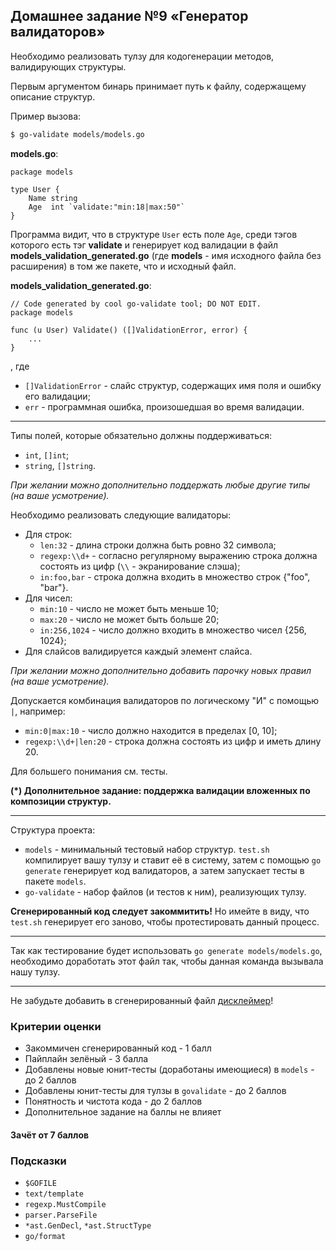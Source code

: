 ## Домашнее задание №9 «Генератор валидаторов»

Необходимо реализовать тулзу для кодогенерации методов, валидирующих структуры.

Первым аргументом бинарь принимает путь к файлу, содержащему описание структур.

Пример вызова:
```bash
$ go-validate models/models.go
```

**models.go**:
```golang
package models

type User {
    Name string
    Age  int `validate:"min:18|max:50"`
}
```

Программа видит, что в структуре `User` есть поле `Age`, среди тэгов которого есть
тэг **validate** и генерирует код валидации в файл **models_validation_generated.go**
(где **models** - имя исходного файла без расширения) в том же пакете, что и исходный файл.

**models_validation_generated.go**:
```golang
// Code generated by cool go-validate tool; DO NOT EDIT.
package models

func (u User) Validate() ([]ValidationError, error) {
    ...
}
```
, где
- `[]ValidationError` - слайс структур, содержащих имя поля и ошибку его валидации;
- `err` - программная ошибка, произошедшая во время валидации.

---

Типы полей, которые обязательно должны поддерживаться:
- `int`, `[]int`;
- `string`, `[]string`.

_При желании можно дополнительно поддержать любые другие типы (на ваше усмотрение)._

Необходимо реализовать следующие валидаторы:
- Для строк:
    * `len:32` - длина строки должна быть ровно 32 символа;
    * `regexp:\\d+` - согласно регулярному выражению строка должна состоять из цифр
    (`\\` - экранирование слэша);
    * `in:foo,bar` - строка должна входить в множество строк {"foo", "bar"}.
- Для чисел:
    * `min:10` - число не может быть меньше 10;
    * `max:20` - число не может быть больше 20;
    * `in:256,1024` - число должно входить в множество чисел {256, 1024};
- Для слайсов валидируется каждый элемент слайса.

_При желании можно дополнительно добавить парочку новых правил (на ваше усмотрение)._

Допускается комбинация валидаторов по логическому "И" с помощью `|`, например:
* `min:0|max:10` - число должно находится в пределах [0, 10];
* `regexp:\\d+|len:20` - строка должна состоять из цифр и иметь длину 20.

Для большего понимания см. тесты.

**(\*) Дополнительное задание: поддержка валидации вложенных по композиции структур.**

---

Структура проекта:
- `models` - минимальный тестовый набор структур. `test.sh` компилирует
вашу тулзу и ставит её в систему, затем с помощью `go generate` генерирует код валидаторов,
а затем запускает тесты в пакете `models`.
- `go-validate` - набор файлов (и тестов к ним), реализующих тулзу.

**Сгенерированный код следует закоммитить!** Но имейте в виду, что
`test.sh` генерирует его заново, чтобы протестировать данный процесс.

---

Так как тестирование будет использовать `go generate models/models.go`,
необходимо доработать этот файл так, чтобы данная команда вызывала
нашу тулзу.

---

Не забудьте добавить в сгенерированный файл [дисклеймер](https://github.com/golang/go/blob/master/src/cmd/go/internal/generate/generate.go#L59)!

### Критерии оценки
- Закоммичен сгенерированный код - 1 балл
- Пайплайн зелёный - 3 балла
- Добавлены новые юнит-тесты (доработаны имеющиеся) в `models` - до 2 баллов
- Добавлены юнит-тесты для тулзы в `govalidate` - до 2 баллов
- Понятность и чистота кода - до 2 баллов
- Дополнительное задание на баллы не влияет

#### Зачёт от 7 баллов

### Подсказки
- `$GOFILE`
- `text/template`
- `regexp.MustCompile`
- `parser.ParseFile`
- `*ast.GenDecl`, `*ast.StructType`
- `go/format`